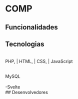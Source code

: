 # COMP
</hr>


## Funcionalidades
</hr>
<p></p>

## Tecnologias
</hr>
<p>
  <br>
   PHP,
  | HTML,
  | CSS,
  | JavaScript
  </br>
</p>
<title>SGBD</title>
  <br> MySQL</br>
<title>Framework</title>
  <br>-Svelte</br>
## Desenvolvedores
</hr>

